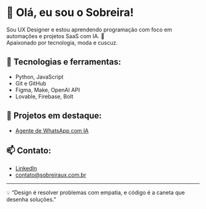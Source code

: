 # 👋 Olá, eu sou o Sobreira!

Sou UX Designer e estou aprendendo programação com foco em automações e projetos SaaS com IA. 🚀  
Apaixonado por tecnologia, moda e cuscuz.

## 🚀 Tecnologias e ferramentas:
- Python, JavaScript
- Git e GitHub
- Figma, Make, OpenAI API
- Lovable, Firebase, Bolt

## 💼 Projetos em destaque:
- [Agente de WhatsApp com IA](https://github.com/thiagosobreira/agente-whatsapp-ia)

## 📫 Contato:
- [LinkedIn](https://linkedin.com/in/thiagosobreira)
- contato@sobreiraux.com.br

---

💡 “Design é resolver problemas com empatia, e código é a caneta que desenha soluções.”
